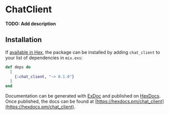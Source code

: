 # ChatClient

**TODO: Add description**

## Installation

If [available in Hex](https://hex.pm/docs/publish), the package can be installed
by adding `chat_client` to your list of dependencies in `mix.exs`:

```elixir
def deps do
  [
    {:chat_client, "~> 0.1.0"}
  ]
end
```

Documentation can be generated with [ExDoc](https://github.com/elixir-lang/ex_doc)
and published on [HexDocs](https://hexdocs.pm). Once published, the docs can
be found at [https://hexdocs.pm/chat_client](https://hexdocs.pm/chat_client).

